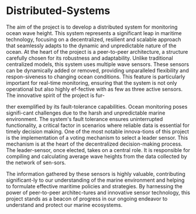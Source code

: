 # Distributed-Systems
The aim of the project is to develop a distributed system for monitoring ocean wave height. This system represents a significant leap in maritime technology, focusing on a decentralized, resilient and scalable approach that seamlessly adapts to the dynamic and unpredictable nature of the ocean. At the heart of the project is a peer-to-peer architecture, a structure carefully chosen for its robustness and adaptability. Unlike traditional centralized models, this system uses multiple wave sensors. These sensors can be dynamically added or removed, providing unparalleled flexibility and respon-siveness to changing ocean conditions. This feature is particularly important for real-time monitoring, ensuring that the system is not only operational but also highly ef-fective with as few as three active sensors. The innovative spirit of the project is fur-

ther exemplified by its fault-tolerance capabilities. Ocean monitoring poses signifi-cant challenges due to the harsh and unpredictable marine environment. The system's fault tolerance ensures uninterrupted functionality, a critical factor in scenarios where reliable data is essential for timely decision making. One of the most notable innova-tions of this project is the implementation of a voting mechanism to select a leader sensor. This mechanism is at the heart of the decentralized decision-making process. The leader-sensor, once elected, takes on a central role. It is responsible for compiling and calculating average wave heights from the data collected by the network of sen-sors.

The information gathered by these sensors is highly valuable, contributing significant-ly to our understanding of the marine environment and helping to formulate effective maritime policies and strategies. By harnessing the power of peer-to-peer architec-tures and innovative sensor technology, this project stands as a beacon of progress in our ongoing endeavor to understand and protect our marine ecosystems.
